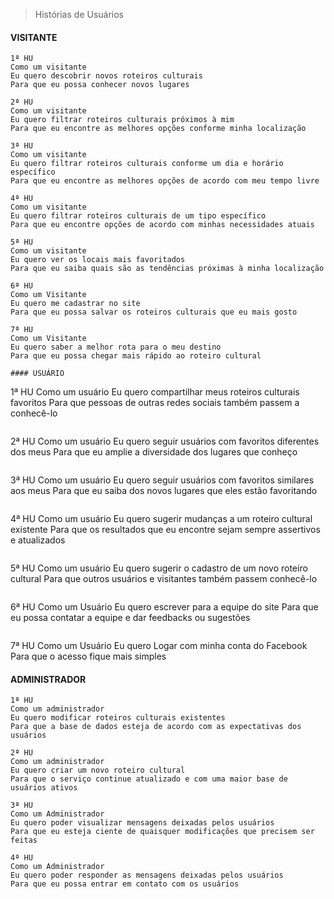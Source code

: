 > Histórias de Usuários


#### VISITANTE

```
1ª HU
Como um visitante
Eu quero descobrir novos roteiros culturais
Para que eu possa conhecer novos lugares
```
```
2ª HU
Como um visitante
Eu quero filtrar roteiros culturais próximos à mim
Para que eu encontre as melhores opções conforme minha localização
```
```
3ª HU
Como um visitante
Eu quero filtrar roteiros culturais conforme um dia e horário específico
Para que eu encontre as melhores opções de acordo com meu tempo livre
```
```
4ª HU
Como um visitante
Eu quero filtrar roteiros culturais de um tipo específico
Para que eu encontre opções de acordo com minhas necessidades atuais
```
```
5ª HU
Como um visitante
Eu quero ver os locais mais favoritados
Para que eu saiba quais são as tendências próximas à minha localização
```
```
6ª HU
Como um Visitante
Eu quero me cadastrar no site
Para que eu possa salvar os roteiros culturais que eu mais gosto
```
```
7ª HU
Como um Visitante
Eu quero saber a melhor rota para o meu destino
Para que eu possa chegar mais rápido ao roteiro cultural

#### USUÁRIO

```
1ª HU
Como um usuário
Eu quero compartilhar meus roteiros culturais favoritos
Para que pessoas de outras redes sociais também passem a conhecê-lo
```
```
2ª HU
Como um usuário
Eu quero seguir usuários com favoritos diferentes dos meus
Para que eu amplie a diversidade dos lugares que conheço
```
```
3ª HU
Como um usuário
Eu quero seguir usuários com favoritos similares aos meus
Para que eu saiba dos novos lugares que eles estão favoritando
```
```
4ª HU
Como um usuário
Eu quero sugerir mudanças a um roteiro cultural existente
Para que os resultados que eu encontre sejam sempre assertivos e atualizados
```
```
5ª HU
Como um usuário
Eu quero sugerir o cadastro de um novo roteiro cultural
Para que outros usuários e visitantes também passem conhecê-lo
```
```
6ª HU
Como um Usuário 
Eu quero escrever para a equipe do site
Para que eu possa contatar a equipe e dar feedbacks ou sugestões
```
```
7ª HU
Como um Usuário 
Eu quero Logar com minha conta do Facebook
Para que o acesso fique mais simples

#### ADMINISTRADOR


```
1ª HU
Como um administrador
Eu quero modificar roteiros culturais existentes
Para que a base de dados esteja de acordo com as expectativas dos usuários
```
```
2ª HU
Como um administrador
Eu quero criar um novo roteiro cultural
Para que o serviço continue atualizado e com uma maior base de usuários ativos
```
```
3ª HU
Como um Administrador
Eu quero poder visualizar mensagens deixadas pelos usuários
Para que eu esteja ciente de quaisquer modificações que precisem ser feitas
```
```
4ª HU 
Como um Administrador
Eu quero poder responder as mensagens deixadas pelos usuários
Para que eu possa entrar em contato com os usuários

